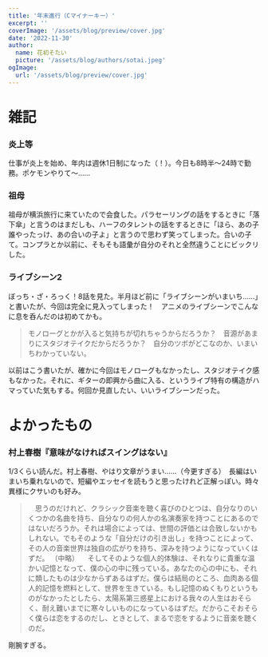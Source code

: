```yaml
---
title: '年末進行（Cマイナーキー）'
excerpt: ''
coverImage: '/assets/blog/preview/cover.jpg'
date: '2022-11-30'
author:
  name: 花初そたい
  picture: '/assets/blog/authors/sotai.jpeg'
ogImage:
  url: '/assets/blog/preview/cover.jpg'
---
```

# 雑記
### 炎上等
仕事が炎上を始め、年内は週休1日制になった（！）。今日も8時半～24時で勤務。ポケモンやりて～……

### 祖母
祖母が横浜旅行に来ていたので会食した。パラセーリングの話をするときに「落下傘」と言うのはまだしも、ハーフのタレントの話をするときに「ほら、あの子誰やったっけ、あの合いの子よ」と言うので思わず笑ってしまった。合いの子て。コンプラとか以前に、そもそも語彙が自分のそれと全然違うことにビックリした。

### ライブシーン2
ぼっち・ざ・ろっく！8話を見た。半月ほど前に「ライブシーンがいまいち……」と書いたが、今回は完全に見入ってしまった！　アニメのライブシーンでこんなに息を呑んだのは初めてかも。
> モノローグとかが入ると気持ちが切れちゃうからだろうか？　音源があまりにスタジオテイクだからだろうか？　自分のツボがどこなのか、いまいちわかっていない。

以前はこう書いたが、確かに今回はモノローグもなかったし、スタジオテイク感もなかった。それに、ギターの即興から曲に入る、というライブ特有の構造がハマっていた気もする。何回か見直したい、いいライブシーンだった。

# よかったもの
### 村上春樹『意味がなければスイングはない』
1/3くらい読んだ。村上春樹、やはり文章がうまい……（今更すぎる）　長編はいまいち乗れないので、短編やエッセイを読もうと思ったけれど正解っぽい。時々異様にクサいのも好み。
> 　思うのだけれど、クラシック音楽を聴く喜びのひとつは、自分なりのいくつかの名曲を持ち、自分なりの何人かの名演奏家を持つことにあるのではないだろうか。それは場合によっては、世間の評価とは合致しないかもしれない。でもそのような「自分だけの引き出し」を持つことによって、その人の音楽世界は独自の広がりを持ち、深みを持つようになっていくはずだ。
（中略）
　そしてそのような個人的体験は、それなりに貴重な温かい記憶となって、僕の心の中に残っている。あなたの心の中にも、それに類したものは少なからずあるはずだ。僕らは結局のところ、血肉ある個人的記憶を燃料として、世界を生きている。もし記憶のぬくもりというものがなかったとしたら、太陽系第三惑星上における我々の人生はおそらく、耐え難いまでに寒々しいものになっているはずだ。だからこそおそらく僕らは恋をするのだし、ときとして、まるで恋をするように音楽を聴くのだ。

剛腕すぎる。